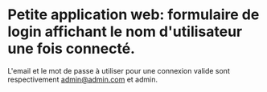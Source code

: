 # Petite application web: formulaire de login affichant le nom d'utilisateur une fois connecté.

L'email et le mot de passe à utiliser pour une connexion valide sont respectivement admin@admin.com et admin. 